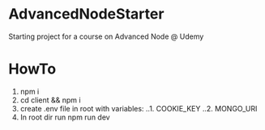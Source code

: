 # AdvancedNodeStarter
Starting project for a course on Advanced Node @ Udemy

# HowTo
1. npm i
2. cd client && npm i
3. create .env file in root with variables:
..1. COOKIE_KEY
..2. MONGO_URI
4. In root dir run npm run dev
